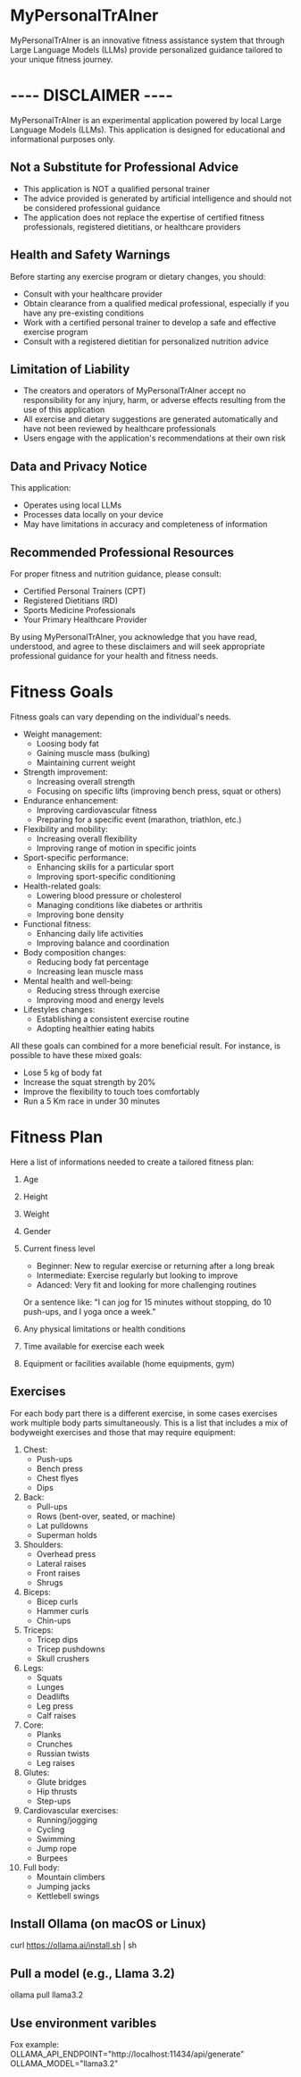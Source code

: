 # MyPersonalTrAIner

MyPersonalTrAIner is an innovative fitness assistance system that through Large Language Models (LLMs) provide personalized guidance tailored to your unique fitness journey.


#  ---- DISCLAIMER ----

MyPersonalTrAIner is an experimental application powered by local Large Language Models (LLMs). This application is designed for educational and informational purposes only.

## Not a Substitute for Professional Advice

- This application is NOT a qualified personal trainer
- The advice provided is generated by artificial intelligence and should not be considered professional guidance
- The application does not replace the expertise of certified fitness professionals, registered dietitians, or healthcare providers

## Health and Safety Warnings
Before starting any exercise program or dietary changes, you should:

- Consult with your healthcare provider
- Obtain clearance from a qualified medical professional, especially if you have any pre-existing conditions
- Work with a certified personal trainer to develop a safe and effective exercise program
- Consult with a registered dietitian for personalized nutrition advice

## Limitation of Liability

- The creators and operators of MyPersonalTrAIner accept no responsibility for any injury, harm, or adverse effects resulting from the use of this application
- All exercise and dietary suggestions are generated automatically and have not been reviewed by healthcare professionals
- Users engage with the application's recommendations at their own risk

## Data and Privacy Notice

This application:

- Operates using local LLMs
- Processes data locally on your device
- May have limitations in accuracy and completeness of information

## Recommended Professional Resources

For proper fitness and nutrition guidance, please consult:

- Certified Personal Trainers (CPT)
- Registered Dietitians (RD)
- Sports Medicine Professionals
- Your Primary Healthcare Provider

By using MyPersonalTrAIner, you acknowledge that you have read, understood, and agree to these disclaimers and will seek appropriate professional guidance for your health and fitness needs.

# Fitness Goals

Fitness goals can vary depending on the individual's needs.

- Weight management:
    - Loosing body fat
    - Gaining muscle mass (bulking)
    - Maintaining current weight
- Strength improvement:
    - Increasing overall strength
    - Focusing on specific lifts (improving bench press, squat or others)
- Endurance enhancement:
    - Improving cardiovascular fitness
    - Preparing for a specific event (marathon, triathlon, etc.)
- Flexibility and mobility:
    - Increasing overall flexibility
    - Improving range of motion in specific joints
- Sport-specific performance:
    - Enhancing skills for a particular sport
    - Improving sport-specific conditioning
- Health-related goals:
    - Lowering blood pressure or cholesterol
    - Managing conditions like diabetes or arthritis
    - Improving bone density
- Functional fitness:
    - Enhancing daily life activities
    - Improving balance and coordination
- Body composition changes:
    - Reducing body fat percentage
    - Increasing lean muscle mass
- Mental health and well-being:
    - Reducing stress through exercise
    - Improving mood and energy levels
- Lifestyles changes:
    - Establishing a consistent exercise routine
    - Adopting healthier eating habits

All these goals can combined for a more beneficial result. For instance, is possible to have these mixed goals:

- Lose 5 kg of body fat
- Increase the squat strength by 20%
- Improve the flexibility to touch toes comfortably
- Run a 5 Km race in under 30 minutes

# Fitness Plan

Here a list of informations needed to create a tailored fitness plan:

1. Age
2. Height
3. Weight
4. Gender
5. Current finess level
    - Beginner: New to regular exercise or returning after a long break
    - Intermediate: Exercise regularly but looking to improve
    - Adanced: Very fit and looking for more challenging routines


    Or a sentence like: "I can jog for 15 minutes without stopping, do 10 push-ups, and I yoga once a week."
6. Any physical limitations or health conditions
7. Time available for exercise each week
8. Equipment or facilities available (home equipments, gym)

## Exercises

For each body part there is a different exercise, in some cases exercises work multiple body parts simultaneously. This is a list that includes a mix of bodyweight exercises and those that may require equipment:

1. Chest:
    - Push-ups
    - Bench press
    - Chest flyes
    - Dips
2. Back:
    - Pull-ups
    - Rows (bent-over, seated, or machine)
    - Lat pulldowns
    - Superman holds
3. Shoulders:
    - Overhead press
    - Lateral raises
    - Front raises
    - Shrugs
4. Biceps:
    - Bicep curls
    - Hammer curls
    - Chin-ups
5. Triceps:
    - Tricep dips
    - Tricep pushdowns
    - Skull crushers
6. Legs:
    - Squats
    - Lunges
    - Deadlifts
    - Leg press
    - Calf raises
7. Core:
    - Planks
    - Crunches
    - Russian twists
    - Leg raises
8. Glutes:
    - Glute bridges
    - Hip thrusts
    - Step-ups
9. Cardiovascular exercises:
    - Running/jogging
    - Cycling
    - Swimming
    - Jump rope
    - Burpees
10. Full body:
    - Mountain climbers
    - Jumping jacks
    - Kettlebell swings


## Install Ollama (on macOS or Linux)
curl https://ollama.ai/install.sh | sh

## Pull a model (e.g., Llama 3.2)
ollama pull llama3.2

## Use environment varibles
Fox example: 
OLLAMA_API_ENDPOINT="http://localhost:11434/api/generate"
OLLAMA_MODEL="llama3.2"
